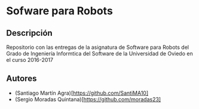 # Sofware para Robots

## Descripción
Repositorio con las entregas de la asignatura de Software para Robots del Grado de Ingeniería Informtica del Software de la Universidad de Oviedo en el curso 2016-2017

## Autores
* (Santiago Martín Agra)[https://github.com/SantiMA10]
* (Sergio Moradas Quintana)[https://github.com/moradas23]
